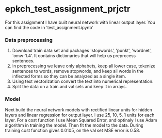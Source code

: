# epkch_test_assignment_prjctr
For this assignment I have built neural network with linear output layer. You can find the code in 'test_assignment.ipynb'

### Data preprocessing
1. Download train data set and packages 'stopwords', 'punkt', 'wordnet', 'omw-1.4'. It contains dictionaries that will help us preprocess sentences. 
2. In preprocessing we leave only alphabets, keep all lower case, tokenize sentences to words, remove stopwords, and keep all words in the inflected forms so they can be analyzed as a single item.
3. Using text vectorization convert the text into numerical representation.
4. Split the data on a train and val sets and keep it in arrays.

### Model
Next build the neural network models with rectified linear units for hidden layers and linear regression for output layer. I use 25, 10, 5, 1 units for each layer. For a cost function I use Mean Squared Error, and optinaly I use Adam algorithm in training the model. Then fit the model to the data. During training cost function gives 0.0105, on the val set MSE error is 0.58.
